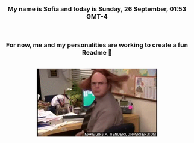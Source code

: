 


<div align="center">
<h3 >My name is Sofia and today is Sunday, 26 September, 01:53 GMT-4</h3><br>
<h3 >For now, me and my personalities are working to create a fun Readme 👋
</h3><br>
<img src='img/dwight.gif' alt='working...'/>
</div>
